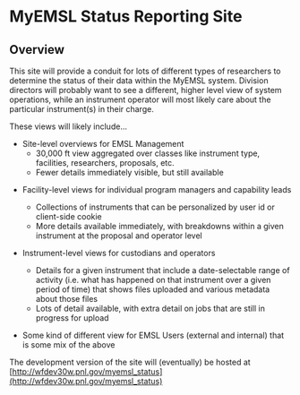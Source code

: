 # MyEMSL Status Reporting Site

## Overview
This site will provide a conduit for lots of different types of researchers to determine the status of their data within the MyEMSL system. Division directors will probably want to see a different, higher level view of system operations, while an instrument operator will most likely care about the particular instrument(s) in their charge.

These views will likely include...

* Site-level overviews for EMSL Management
    - 30,000 ft view aggregated over classes like instrument type, facilities, researchers, proposals, etc.
    - Fewer details immediately visible, but still available
  
- Facility-level views for individual program managers and capability leads
    - Collections of instruments that can be personalized by user id or client-side cookie
    - More details available immediately, with breakdowns within a given instrument at the proposal and operator level
  
- Instrument-level views for custodians and operators
    - Details for a given instrument that include a date-selectable range of activity (i.e. what has happened on that
  instrument over a given period of time) that shows files uploaded and various metadata about those files
    - Lots of detail available, with extra detail on jobs that are still in progress for upload
  
- Some kind of different view for EMSL Users (external and internal) that is some mix of the above

The development version of the site will (eventually) be hosted at [http://wfdev30w.pnl.gov/myemsl_status](http://wfdev30w.pnl.gov/myemsl_status)
